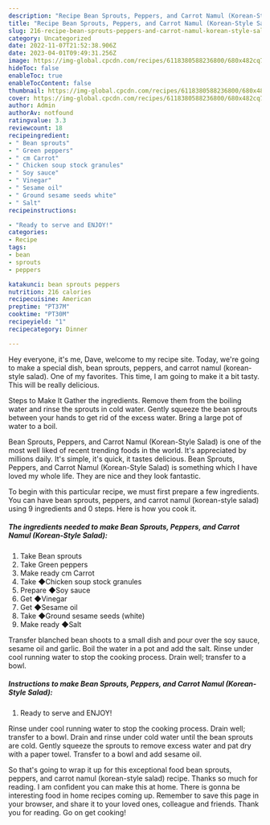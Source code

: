 ```yaml
---
description: "Recipe Bean Sprouts, Peppers, and Carrot Namul (Korean-Style Salad) yang Delicious}"
title: "Recipe Bean Sprouts, Peppers, and Carrot Namul (Korean-Style Salad) yang Delicious}"
slug: 216-recipe-bean-sprouts-peppers-and-carrot-namul-korean-style-salad-yang-delicious
category: Uncategorized
date: 2022-11-07T21:52:38.906Z
date: 2023-04-01T09:49:31.256Z
image: https://img-global.cpcdn.com/recipes/6118380588236800/680x482cq70/bean-sprouts-peppers-and-carrot-namul-korean-style-salad-recipe-main-photo.jpg
hideToc: false
enableToc: true
enableTocContent: false
thumbnail: https://img-global.cpcdn.com/recipes/6118380588236800/680x482cq70/bean-sprouts-peppers-and-carrot-namul-korean-style-salad-recipe-main-photo.jpg
cover: https://img-global.cpcdn.com/recipes/6118380588236800/680x482cq70/bean-sprouts-peppers-and-carrot-namul-korean-style-salad-recipe-main-photo.jpg
author: Admin
authorAv: notfound
ratingvalue: 3.3
reviewcount: 18
recipeingredient:
- " Bean sprouts"
- " Green peppers"
- " cm Carrot"
- " Chicken soup stock granules"
- " Soy sauce"
- " Vinegar"
- " Sesame oil"
- " Ground sesame seeds white"
- " Salt"
recipeinstructions:

- "Ready to serve and ENJOY!"
categories:
- Recipe
tags:
- bean
- sprouts
- peppers

katakunci: bean sprouts peppers 
nutrition: 216 calories
recipecuisine: American
preptime: "PT37M"
cooktime: "PT30M"
recipeyield: "1"
recipecategory: Dinner

---
```



Hey everyone, it's me, Dave, welcome to my recipe site. Today, we're going to make a special dish, bean sprouts, peppers, and carrot namul (korean-style salad). One of my favorites. This time, I am going to make it a bit tasty. This will be really delicious.

Steps to Make It Gather the ingredients. Remove them from the boiling water and rinse the sprouts in cold water. Gently squeeze the bean sprouts between your hands to get rid of the excess water. Bring a large pot of water to a boil.

Bean Sprouts, Peppers, and Carrot Namul (Korean-Style Salad) is one of the most well liked of recent trending foods in the world. It's appreciated by millions daily. It's simple, it's quick, it tastes delicious. Bean Sprouts, Peppers, and Carrot Namul (Korean-Style Salad) is something which I have loved my whole life. They are nice and they look fantastic.


To begin with this particular recipe, we must first prepare a few ingredients. You can have bean sprouts, peppers, and carrot namul (korean-style salad) using 9 ingredients and 0 steps. Here is how you cook it.

<!--inarticleads1-->

##### The ingredients needed to make Bean Sprouts, Peppers, and Carrot Namul (Korean-Style Salad):

1. Take  Bean sprouts
1. Take  Green peppers
1. Make ready  cm Carrot
1. Take  ◆Chicken soup stock granules
1. Prepare  ◆Soy sauce
1. Get  ◆Vinegar
1. Get  ◆Sesame oil
1. Take  ◆Ground sesame seeds (white)
1. Make ready  ◆Salt


Transfer blanched bean shoots to a small dish and pour over the soy sauce, sesame oil and garlic. Boil the water in a pot and add the salt. Rinse under cool running water to stop the cooking process. Drain well; transfer to a bowl. 

<!--inarticleads2-->

##### Instructions to make Bean Sprouts, Peppers, and Carrot Namul (Korean-Style Salad):


1. Ready to serve and ENJOY!

Rinse under cool running water to stop the cooking process. Drain well; transfer to a bowl. Drain and rinse under cold water until the bean sprouts are cold. Gently squeeze the sprouts to remove excess water and pat dry with a paper towel. Transfer to a bowl and add sesame oil. 

So that's going to wrap it up for this exceptional food bean sprouts, peppers, and carrot namul (korean-style salad) recipe. Thanks so much for reading. I am confident you can make this at home. There is gonna be interesting food in home recipes coming up. Remember to save this page in your browser, and share it to your loved ones, colleague and friends. Thank you for reading. Go on get cooking!
